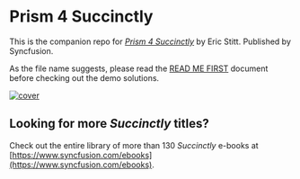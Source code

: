 # Prism 4 Succinctly
This is the companion repo for [*Prism 4 Succinctly*](https://www.syncfusion.com/ebooks/prism) by Eric Stitt. Published by Syncfusion.

As the file name suggests, please read the [READ ME FIRST](https://github.com/SyncfusionSuccinctlyE-Books/Prism-4-Succinctly/blob/master/READ%20ME%20FIRST.pdf) document before checking out the demo solutions. 

[![cover](https://github.com/SyncfusionSuccinctlyE-Books/Prism-4-Succinctly/blob/master/cover.png)](https://www.syncfusion.com/ebooks/prism)

## Looking for more _Succinctly_ titles?

Check out the entire library of more than 130 _Succinctly_ e-books at [https://www.syncfusion.com/ebooks](https://www.syncfusion.com/ebooks).
